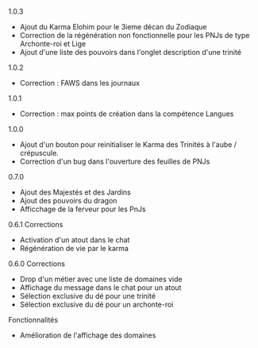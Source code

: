 1.0.3
- Ajout du Karma Elohim pour le 3ieme décan du Zodiaque
- Correction de la régénération non fonctionnelle pour les PNJs de type Archonte-roi et Lige
- Ajout d'une liste des pouvoirs dans l'onglet description d'une trinité

1.0.2
- Correction : FAWS dans les journaux

1.0.1
- Correction : max points de création dans la compétence Langues

1.0.0
- Ajout d'un bouton pour reinitialiser le Karma des Trinités à l'aube / crépuscule.
- Correction d'un bug dans l'ouverture des feuilles de PNJs

0.7.0
- Ajout des Majestés et des Jardins
- Ajout des pouvoirs du dragon
- Afficchage de la ferveur pour les PnJs

0.6.1
Corrections
- Activation d'un atout dans le chat
- Régénération de vie par le karma

0.6.0
Corrections
- Drop d'un métier avec une liste de domaines vide
- Affichage du message dans le chat pour un atout
- Sélection exclusive du dé pour une trinité
- Sélection exclusive du dé pour un archonte-roi

Fonctionnalités
- Amélioration de l'affichage des domaines


